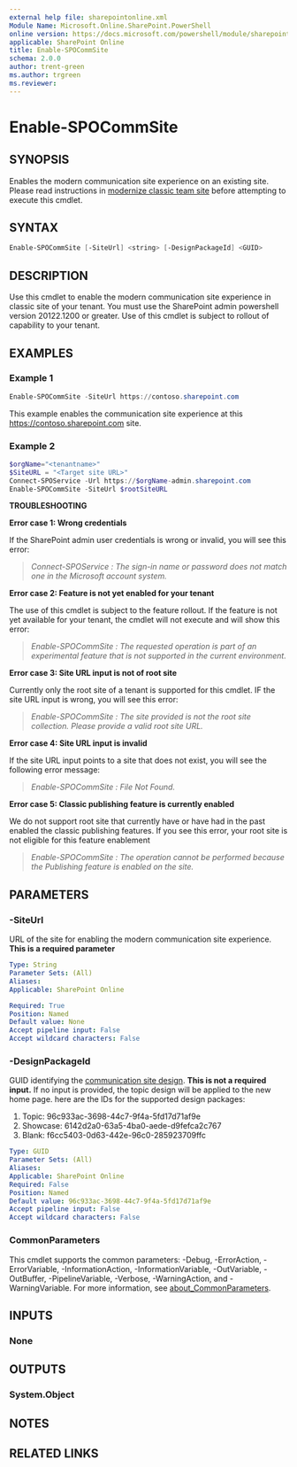 ```yaml
---
external help file: sharepointonline.xml
Module Name: Microsoft.Online.SharePoint.PowerShell
online version: https://docs.microsoft.com/powershell/module/sharepoint-online/enable-spocommsite
applicable: SharePoint Online
title: Enable-SPOCommSite
schema: 2.0.0
author: trent-green
ms.author: trgreen
ms.reviewer:
---
```


# Enable-SPOCommSite

## SYNOPSIS

Enables the modern communication site experience on an existing site. Please read instructions in [modernize classic team site](https://docs.microsoft.com/sharepoint/modernize-classic-team-site) before attempting to execute this cmdlet.

## SYNTAX

```powershell
Enable-SPOCommSite [-SiteUrl] <string> [-DesignPackageId] <GUID>
```

## DESCRIPTION

Use this cmdlet to enable the modern communication site experience in classic  site of your tenant. You must use the SharePoint admin powershell version 20122.1200 or greater. Use of this cmdlet is subject to rollout of capability to your tenant.

## EXAMPLES

### Example 1

```powershell
Enable-SPOCommSite -SiteUrl https://contoso.sharepoint.com
```

This example enables the communication site experience at this <https://contoso.sharepoint.com> site.

### Example 2

```powershell
$orgName="<tenantname>"
$SiteURL = "<Target site URL>"
Connect-SPOService -Url https://$orgName-admin.sharepoint.com
Enable-SPOCommSite -SiteUrl $rootSiteURL
```

**TROUBLESHOOTING**

**Error case 1: Wrong credentials**

If the SharePoint admin user credentials is wrong or invalid, you will see this error:

> *Connect-SPOService : The sign-in name or password does not match one in the Microsoft account system.*

**Error case 2: Feature is not yet enabled for your tenant**

The use of this cmdlet is subject to the feature rollout. If the feature is not yet available for your tenant, the cmdlet will not execute and will show this error:

> *Enable-SPOCommSite : The requested operation is part of an experimental feature that is not supported in the current environment.*

**Error case 3: Site URL input is not of root site**

Currently only the root site of a tenant is supported for this cmdlet. IF the site URL input is wrong, you will see this error:

> *Enable-SPOCommSite : The site provided is not the root site collection. Please provide a valid root site URL.*

**Error case 4: Site URL input is invalid**

If the site URL input points to a site that does not exist, you will see the following error message:

> *Enable-SPOCommSite : File Not Found.*

**Error case 5: Classic publishing feature is currently enabled**

We do not support root site that currently have or have had in the past enabled the classic publishing features. If you see this error, your root site is not eligible for this feature enablement

> *Enable-SPOCommSite : The operation cannot be performed because the Publishing feature is enabled on the site.*

## PARAMETERS

### -SiteUrl

URL of the site for enabling the modern communication site experience. **This is a required parameter**

```yaml
Type: String
Parameter Sets: (All)
Aliases:
Applicable: SharePoint Online

Required: True
Position: Named
Default value: None
Accept pipeline input: False
Accept wildcard characters: False
```

### -DesignPackageId

GUID identifying the [communication site design](https://support.microsoft.com/office/what-is-a-sharepoint-communication-site-94a33429-e580-45c3-a090-5512a8070732). **This is not a required input.** If no input is provided, the topic design will be applied to the new home page. here are the IDs for the supported design packages:

1. Topic: 96c933ac-3698-44c7-9f4a-5fd17d71af9e
2. Showcase: 6142d2a0-63a5-4ba0-aede-d9fefca2c767
3. Blank: f6cc5403-0d63-442e-96c0-285923709ffc

```yaml
Type: GUID
Parameter Sets: (All)
Aliases:
Applicable: SharePoint Online
Required: False
Position: Named
Default value: 96c933ac-3698-44c7-9f4a-5fd17d71af9e
Accept pipeline input: False
Accept wildcard characters: False
```

### CommonParameters

This cmdlet supports the common parameters: -Debug, -ErrorAction, -ErrorVariable, -InformationAction, -InformationVariable, -OutVariable, -OutBuffer, -PipelineVariable, -Verbose, -WarningAction, and -WarningVariable. For more information, see [about_CommonParameters](http://go.microsoft.com/fwlink/?LinkID=113216).

## INPUTS

### None

## OUTPUTS

### System.Object

## NOTES

## RELATED LINKS
